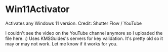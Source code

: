 # Win11Activator
Activates any Windows 11 version. Credit: Shutter Flow / YouTube                 

I couldn't see the video on the YouTube channel anymore so I uploaded the file here. :)
                               Uses KMSGuides's servers for key validation.
It's pretty old so it may or may not work. Let me know if it works for you.
